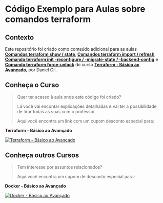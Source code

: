# Código Exemplo para Aulas sobre comandos terraform

## Contexto

Este repositório foi criado como conteúdo adicional para as aulas [**Comandos terraform show / state**](https://www.udemy.com/course/terraform-do-basico-ao-avancado/learn/lecture/40338906#overview), [**Comandos terraform import / refresh**](https://www.udemy.com/course/terraform-do-basico-ao-avancado/learn/lecture/30183572#overview), [**Comando terraform init -reconfigure / -migrate-state / -backend-config**](https://www.udemy.com/course/terraform-do-basico-ao-avancado/learn/lecture/40338960#overview) e [**Comando terraform force-unlock**](https://www.udemy.com/course/terraform-do-basico-ao-avancado/learn/lecture/40339038#overview) do curso [**Terraform - Básico ao Avançado**](https://www.udemy.com/course/terraform-do-basico-ao-avancado/?couponCode=TERRAFORM_FEV24), por Daniel Gil.

## Conheça o Curso

> Quer ter acesso à aula onde este código foi criado?
>
> Lá você vai encontar explicações detalhadas e vai ter a possibilidade de tirar todas as suas com o professor.
>
> Aqui você encontra um link com um cupom desconto especial para:

**Terraform - Básico ao Avançado**

[![Terraform - Básico ao Avançado](https://danielgilcursos.blob.core.windows.net/images/terraform-basico-ao-avancado.png)](https://www.udemy.com/course/terraform-do-basico-ao-avancado/?couponCode=TERRAFORM_FEV24)

## Conheça outros Cursos

> Tem interesse por assuntos relacionados?
>
> Aqui você encontra um cupom de desconto especial para:

**Docker - Básico ao Avançado**

[![Docker - Básico ao Avançado](https://danielgilcursos.blob.core.windows.net/images/docker-basico-ao-avancado.png)](https://www.udemy.com/course/docker-do-basico-ao-avancado/?couponCode=DOCKER_FEV24)
